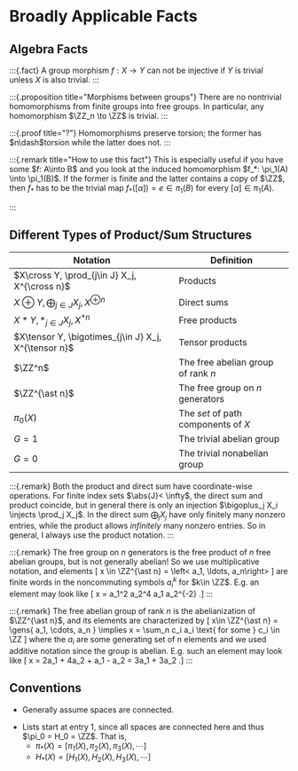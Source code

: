 # Broadly Applicable Facts 

## Algebra Facts

:::{.fact}
A group morphism $f:X \to Y$ can not be injective if $Y$ is trivial unless $X$ is also trivial.
:::

:::{.proposition title="Morphisms between groups"}
There are no nontrivial homomorphisms from finite groups into free groups.
In particular, any homomorphism $\ZZ_n \to \ZZ$ is trivial.
:::

:::{.proof title="?"}
Homomorphisms preserve torsion; the former has $n\dash$torsion while the latter does not.
:::

:::{.remark title="How to use this fact"}
This is especially useful if you have some $f: A\into B$ and you look at the induced homomorphism $f_*: \pi_1(A) \into \pi_1(B)$. If the former is finite and the latter contains a copy of $\ZZ$, then $f_*$ has to be the trivial map $f_*([\alpha]) = e \in \pi_1(B)$ for every $[\alpha] \in \pi_1(A)$.

:::

## Different Types of Product/Sum Structures


| Notation                                             | Definition                          |
|------------------------------------------------------|-------------------------------------|
| $X\cross Y, \prod_{j\in J} X_j, X^{\cross n}$        | Products                            |
| $X\oplus Y, \bigoplus_{j\in J} X_j, X^{\oplus n}$    | Direct sums                         |
| $X\ast Y, \ast_{j\in J} X_j, X^{\ast n}$             | Free products                       |
| $X\tensor Y, \bigotimes_{j\in J} X_j, X^{\tensor n}$ | Tensor products                     |
| $\ZZ^n$                                              | The free abelian group of rank $n$  |
| $\ZZ^{\ast n}$                                       | The free group on $n$ generators    |
| $\pi_0(X)$                                           | The *set* of path components of $X$ |
| $G=1$                                                | The trivial abelian group           |
| $G=0$                                                | The trivial nonabelian group        |



:::{.remark}
Both the product and direct sum have coordinate-wise operations.
For finite index sets $\abs{J}< \infty$, the direct sum and product coincide, but in general there is only an injection $\bigoplus_j X_i \injects \prod_j X_j$.
In the direct sum $\bigoplus_j X_j$ have only finitely many nonzero entries, while the product allows *infinitely* many nonzero entries.
So in general, I always use the product notation.
:::

:::{.remark}
The free group on $n$ generators is the free product of $n$ free abelian groups, but is not generally abelian!
So we use multiplicative notation, and elements 
\[
x \in \ZZ^{\ast n} = \left< a_1, \ldots, a_n\right>
\]
are finite words in the noncommuting symbols $a_i^k$ for $k\in \ZZ$.
E.g. an element may look like 
\[
x = a_1^2 a_2^4 a_1 a_2^{-2}
.\]
:::

:::{.remark}
The free abelian group of rank $n$ is the abelianization of $\ZZ^{\ast n}$,
and its elements are characterized by
\[
x\in \ZZ^{\ast n} = \gens{ a_1, \cdots, a_n } \implies x = \sum_n c_i a_i \text{ for some } c_i \in \ZZ
\]
where the $a_i$ are some generating set of $n$ elements and we used additive notation since the group is abelian.
E.g. such an element may look like 
\[
x = 2a_1 + 4a_2 + a_1 - a_2 = 3a_1 + 3a_2
.\]
:::

## Conventions

- Generally assume spaces are connected.


* Lists start at entry 1, since all spaces are connected here and thus $\pi_0 = H_0 = \ZZ$. That is,
	* $\pi_*(X) = [\pi_1(X), \pi_2(X), \pi_3(X), \cdots]$
	* $H_*(X) = [H_1(X), H_2(X), H_3(X), \cdots]$


